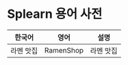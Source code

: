 # Splearn 용어 사전

| **한국어** | **영어**    | **설명** |
|---------|-----------|-------|
| 라멘 맛집   | RamenShop | 라멘 맛집 |